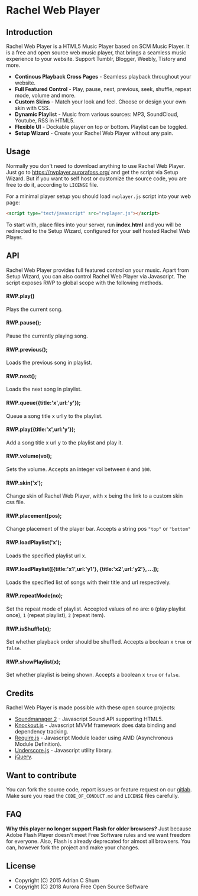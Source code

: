 # Rachel Web Player

## Introduction

Rachel Web Player is a HTML5 Music Player based on SCM Music Player. It is a free and open source web music player, that brings a seamless music experience to your website. Support Tumblr, Blogger, Weebly, Tistory and more.

* __Continous Playback Cross Pages__ - Seamless playback throughout your website.
* __Full Featured Control__ - Play, pause, next, previous, seek, shuffle, repeat mode, volume and more.
* __Custom Skins__ - Match your look and feel. Choose or design your own skin with CSS.
* __Dynamic Playlist__ - Music from various sources: MP3, SoundCloud, Youtube, RSS in HTML5.
* __Flexible UI__ - Dockable player on top or bottom. Playlist can be toggled.
* __Setup Wizard__ - Create your Rachel Web Player without any pain.

## Usage

Normally you don't need to download anything to use Rachel Web Player. Just go to https://rwplayer.aurorafoss.org/ and get the script via Setup Wizard. But if you want to self host or customize the source code, you are free to do it, according to `LICENSE` file.

For a minimal player setup you should load `rwplayer.js` script into your web page:

```html
<script type="text/javascript" src="rwplayer.js"></script>
```

To start with, place files into your server, run __index.html__ and you will be redirected to the Setup Wizard, configured for your self hosted Rachel Web Player.

## API
Rachel Web Player provides full featured control on your music. Apart from Setup Wizard, you can also control Rachel Web Player via Javascript. The script exposes RWP to global scope with the following methods.

#### RWP.play() 
Plays the current song.
#### RWP.pause();
Pause the currently playing song.
#### RWP.previous();
Loads the previous song in playlist.
#### RWP.next();
Loads the next song in playlist.
#### RWP.queue({title:'x',url:'y'});
Queue a song title x url y to the playlist.
#### RWP.play({title:'x',url:'y'});
Add a song title x url y to the playlist and play it.
#### RWP.volume(vol);
Sets the volume. Accepts an integer vol between `0` and `100`.
#### RWP.skin('x');
Change skin of Rachel Web Player, with x being the link to a custom skin css file.
#### RWP.placement(pos);
Change placement of the player bar. Accepts a string pos `"top"` or `"bottom"`
#### RWP.loadPlaylist('x');
Loads the specified playlist url x.
#### RWP.loadPlaylist([{title:'x1',url:'y1'}, {title:'x2',url:'y2'}, ...]);
Loads the specified list of songs with their title and url respectively.
#### RWP.repeatMode(no);
Set the repeat mode of playlist. Accepted values of no are:
`0` (play playlist once), `1` (repeat playlist), `2` (repeat item).
#### RWP.isShuffle(x);
Set whether playback order should be shuffled. Accepts a boolean x `true` or `false`.
#### RWP.showPlaylist(x);
Set whether playlist is being shown. Accepts a boolean x 	`true` or `false`.

## Credits
Rachel Web Player is made possible with these open source projects:

* [Soundmanager 2](http://www.schillmania.com/projects/soundmanager2/) - Javascript Sound API supporting HTML5.
* [Knockout.js](http://knockoutjs.com/) - Javascript MVVM framework does data binding and dependency tracking.
* [Require.js](http://requirejs.org/) - Javascript Module loader using AMD (Asynchronous Module Definition).
* [Underscore.js](http://underscorejs.org/) - Javascript utility library.
* [jQuery](http://jquery.com/).

## Want to contribute

You can fork the source code, report issues or feature request on our [gitlab](https://gitlab.com/aurorafossorg/). Make sure you read the `CODE_OF_CONDUCT.md` and `LICENSE` files carefully.

## FAQ

**Why this player no longer support Flash for older browsers?** Just because Adobe Flash Player doesn't meet Free Software rules and we want freedom for everyone. Also, Flash is already deprecated for almost all browsers. You can, however fork the project and make your changes.

## License

- Copyright (C) 2015 Adrian C Shum
- Copyright (C) 2018 Aurora Free Open Source Software